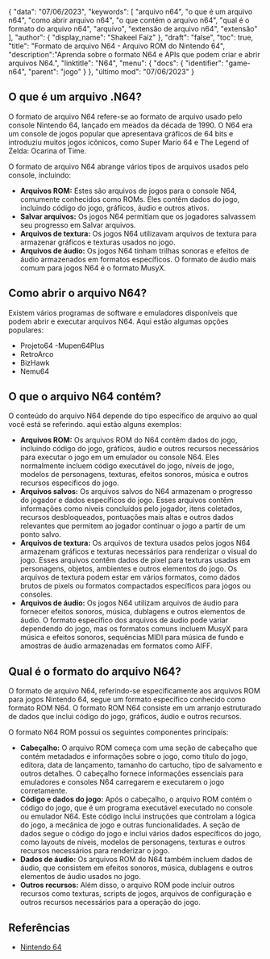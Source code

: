 {
"data": "07/06/2023",
  "keywords": [
"arquivo n64",
"o que é um arquivo n64",
"como abrir arquivo n64",
"o que contém o arquivo n64",
"qual é o formato do arquivo n64",
"arquivo",
"extensão de arquivo n64",
"extensão"
],
  "author": {
"display_name": "Shakeel Faiz"
},
"draft": "false",
"toc": true,
"title": "Formato de arquivo N64 - Arquivo ROM do Nintendo 64",
  "description":"Aprenda sobre o formato N64 e APIs que podem criar e abrir arquivos N64.",
"linktitle": "N64",
  "menu": {
    "docs": {
      "identifier": "game-n64",
"parent": "jogo"
}
},
"último mod": "07/06/2023"
}

## O que é um arquivo .N64?

O formato de arquivo N64 refere-se ao formato de arquivo usado pelo console Nintendo 64, lançado em meados da década de 1990. O N64 era um console de jogos popular que apresentava gráficos de 64 bits e introduziu muitos jogos icônicos, como Super Mario 64 e The Legend of Zelda: Ocarina of Time.

O formato de arquivo N64 abrange vários tipos de arquivos usados pelo console, incluindo:

- **Arquivos ROM:** Estes são arquivos de jogos para o console N64, comumente conhecidos como ROMs. Eles contêm dados do jogo, incluindo código do jogo, gráficos, áudio e outros ativos.
- **Salvar arquivos:** Os jogos N64 permitiam que os jogadores salvassem seu progresso em Salvar arquivos.
- **Arquivos de textura:** Os jogos N64 utilizavam arquivos de textura para armazenar gráficos e texturas usados no jogo.
- **Arquivos de áudio:** Os jogos N64 tinham trilhas sonoras e efeitos de áudio armazenados em formatos específicos. O formato de áudio mais comum para jogos N64 é o formato MusyX.

## Como abrir o arquivo N64?

Existem vários programas de software e emuladores disponíveis que podem abrir e executar arquivos N64. Aqui estão algumas opções populares:

- Projeto64
-Mupen64Plus
- RetroArco
- BizHawk
- Nemu64

## O que o arquivo N64 contém?

O conteúdo do arquivo N64 depende do tipo específico de arquivo ao qual você está se referindo. aqui estão alguns exemplos:

- **Arquivos ROM:** Os arquivos ROM do N64 contêm dados do jogo, incluindo código do jogo, gráficos, áudio e outros recursos necessários para executar o jogo em um emulador ou console N64. Eles normalmente incluem código executável do jogo, níveis de jogo, modelos de personagens, texturas, efeitos sonoros, música e outros recursos específicos do jogo.
- **Arquivos salvos:** Os arquivos salvos do N64 armazenam o progresso do jogador e dados específicos do jogo. Esses arquivos contêm informações como níveis concluídos pelo jogador, itens coletados, recursos desbloqueados, pontuações mais altas e outros dados relevantes que permitem ao jogador continuar o jogo a partir de um ponto salvo.
- **Arquivos de textura:** Os arquivos de textura usados pelos jogos N64 armazenam gráficos e texturas necessários para renderizar o visual do jogo. Esses arquivos contêm dados de pixel para texturas usadas em personagens, objetos, ambientes e outros elementos do jogo. Os arquivos de textura podem estar em vários formatos, como dados brutos de pixels ou formatos compactados específicos para jogos ou consoles.
- **Arquivos de áudio:** Os jogos N64 utilizam arquivos de áudio para fornecer efeitos sonoros, música, dublagens e outros elementos de áudio. O formato específico dos arquivos de áudio pode variar dependendo do jogo, mas os formatos comuns incluem MusyX para música e efeitos sonoros, sequências MIDI para música de fundo e amostras de áudio armazenadas em formatos como AIFF.

## Qual é o formato do arquivo N64?

O formato de arquivo N64, referindo-se especificamente aos arquivos ROM para jogos Nintendo 64, segue um formato específico conhecido como formato ROM N64. O formato ROM N64 consiste em um arranjo estruturado de dados que inclui código do jogo, gráficos, áudio e outros recursos.

O formato N64 ROM possui os seguintes componentes principais:

- **Cabeçalho:** O arquivo ROM começa com uma seção de cabeçalho que contém metadados e informações sobre o jogo, como título do jogo, editora, data de lançamento, tamanho do cartucho, tipo de salvamento e outros detalhes. O cabeçalho fornece informações essenciais para emuladores e consoles N64 carregarem e executarem o jogo corretamente.
- **Código e dados do jogo:** Após o cabeçalho, o arquivo ROM contém o código do jogo, que é um programa executável executado no console ou emulador N64. Este código inclui instruções que controlam a lógica do jogo, a mecânica de jogo e outras funcionalidades. A seção de dados segue o código do jogo e inclui vários dados específicos do jogo, como layouts de níveis, modelos de personagens, texturas e outros recursos necessários para renderizar o jogo.
- **Dados de áudio:** Os arquivos ROM do N64 também incluem dados de áudio, que consistem em efeitos sonoros, música, dublagens e outros elementos de áudio usados no jogo.
- **Outros recursos:** Além disso, o arquivo ROM pode incluir outros recursos como texturas, scripts de jogos, arquivos de configuração e outros recursos necessários para a operação do jogo.

## Referências
* [Nintendo 64](https://en.wikipedia.org/wiki/Nintendo_64)

